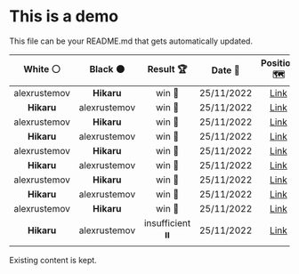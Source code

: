 # This is a demo

This file can be your README.md that gets automatically updated.

<!--START_SECTION:chessStats-->
<!-- Automatically generated with https://github.com/Balastrong/chess-stats-action -->

| White ⚪ | Black ⚫ | Result 🏆 | Date 📅 | Position 🗺️ |
|:---:|:---:|:---:|:---:|:---:|
| alexrustemov | **Hikaru** | win 🥇 | 25/11/2022 | <a href="http://www.ee.unb.ca/cgi-bin/tervo/fen.pl?select=2b2r2/1pp4k/8/1P2p3/2PpNnpq/1Q1P4/2N1nKB1/4R3 w - -">Link</a> |
| **Hikaru** | alexrustemov | win 🥇 | 25/11/2022 | <a href="http://www.ee.unb.ca/cgi-bin/tervo/fen.pl?select=8/2R5/5k2/3r4/2p2P2/3n2Pp/4B3/6K1 b - -">Link</a> |
| alexrustemov | **Hikaru** | win 🥇 | 25/11/2022 | <a href="http://www.ee.unb.ca/cgi-bin/tervo/fen.pl?select=8/2p3k1/1p3rp1/r7/pQ1R4/P2PPq2/5PK1/8 w - -">Link</a> |
| **Hikaru** | alexrustemov | win 🥇 | 25/11/2022 | <a href="http://www.ee.unb.ca/cgi-bin/tervo/fen.pl?select=8/8/3K4/6r1/5k2/8/8/7R b - -">Link</a> |
| alexrustemov | **Hikaru** | win 🥇 | 25/11/2022 | <a href="http://www.ee.unb.ca/cgi-bin/tervo/fen.pl?select=1q3r1k/p5b1/7p/3n1p2/3B1Pp1/6P1/P4N1P/3R2K1 w - -">Link</a> |
| **Hikaru** | alexrustemov | win 🥇 | 25/11/2022 | <a href="http://www.ee.unb.ca/cgi-bin/tervo/fen.pl?select=8/8/5kp1/P1R5/r6P/4K3/8/8 b - -">Link</a> |
| alexrustemov | **Hikaru** | win 🥇 | 25/11/2022 | <a href="http://www.ee.unb.ca/cgi-bin/tervo/fen.pl?select=8/8/4k3/2K2q2/6Q1/4p3/8/8 w - -">Link</a> |
| **Hikaru** | alexrustemov | win 🥇 | 25/11/2022 | <a href="http://www.ee.unb.ca/cgi-bin/tervo/fen.pl?select=8/pp6/7k/1R6/7P/8/r7/2K4R b - -">Link</a> |
| alexrustemov | **Hikaru** | win 🥇 | 25/11/2022 | <a href="http://www.ee.unb.ca/cgi-bin/tervo/fen.pl?select=5nk1/R1p5/3p2p1/1r1Pp2p/4P2P/4bNP1/6B1/6K1 w - -">Link</a> |
| **Hikaru** | alexrustemov | insufficient ⏸️ | 25/11/2022 | <a href="http://www.ee.unb.ca/cgi-bin/tervo/fen.pl?select=8/8/8/8/8/7K/5kB1/8 b - -">Link</a> |

<!--END_SECTION:chessStats-->

Existing content is kept.
